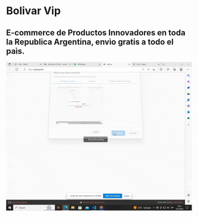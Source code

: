 # Bolivar Vip
 ## E-commerce de Productos Innovadores en toda la Republica Argentina, envìo gratis a todo el paìs.

![alt imagen](./Recording%202023-02-22%20at%2010.43.14.gif)